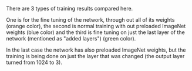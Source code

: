 There are 3 types of training results compared here.

One is for the fine tuning of the network, through out all of its weights (orange color), 
the second is normal training with out preloaded ImageNet weights (blue color)
and the third is fine tuning on just the last layer of the network (mentioned as "added layers") (green color). 

In the last case the network has also preloaded ImageNet weights, but the training is being done on just the layer that was changed (the output layer turned from 1024 to 3).

